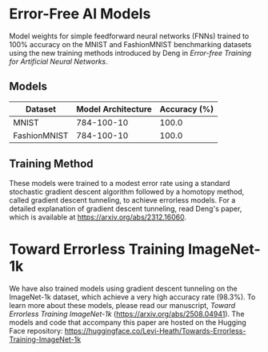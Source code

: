 # Error-Free AI Models
Model weights for simple feedforward neural networks (FNNs) trained to 100% accuracy on the MNIST and FashionMNIST benchmarking datasets using the new training methods introduced by Deng in *Error-free Training for Artificial Neural Networks*.

## Models
| Dataset  | Model Architecture | Accuracy (%) |
| ------------- | ------------- | ------------- |
| MNIST  | 784-100-10 | 100.0 |
| FashionMNIST  | 784-100-10 | 100.0 |

## Training Method
These models were trained to a modest error rate using a standard stochastic gradient descent algorithm followed by a homotopy method, called gradient descent tunneling, to achieve errorless models. For a detailed explanation of gradient descent tunneling, read Deng's paper, which is available at https://arxiv.org/abs/2312.16060.


# Toward Errorless Training ImageNet-1k
We have also trained models using gradient descent tunneling on the ImageNet-1k dataset, which achieve a very high accuracy rate (98.3%). 
To learn more about these models, please read our manuscript, *Toward Errorless Training ImageNet-1k* (https://arxiv.org/abs/2508.04941).
The models and code that accompany this paper are hosted on the Hugging Face repository: https://huggingface.co/Levi-Heath/Towards-Errorless-Training-ImageNet-1k
